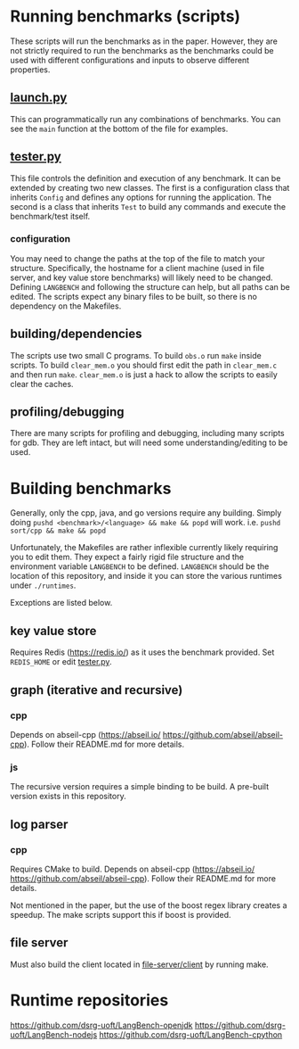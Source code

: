 # Running benchmarks (scripts)
These scripts will run the benchmarks as in the paper. However, they are not
strictly required to run the benchmarks as the benchmarks could be used with
different configurations and inputs to observe different properties.

## [launch.py](scripts/launch.py)
This can programmatically run any combinations of benchmarks.
You can see the `main` function at the bottom of the file for examples.

## [tester.py](scripts/tester.py)
This file controls the definition and execution of any benchmark. It can be extended by creating two new classes. The first is a configuration class that inherits `Config` and defines any options for running the application. The second is a class that inherits `Test` to build any commands and execute the benchmark/test itself.
### configuration
You may need to change the paths at the top of the file to match your structure. Specifically, the hostname for a client machine (used in file server, and key value store benchmarks) will likely need to be changed.
Defining `LANGBENCH` and following the structure can help, but all paths can be edited. The scripts expect any binary files to be built, so there is no dependency on the Makefiles.

## building/dependencies
The scripts use two small C programs.
To build `obs.o` run `make` inside scripts.
To build `clear_mem.o` you should first edit the path in `clear_mem.c` and then run `make`. `clear_mem.o` is just a hack to allow the scripts to easily clear the caches.

## profiling/debugging
There are many scripts for profiling and debugging, including many scripts for gdb.
They are left intact, but will need some understanding/editing to be used.

# Building benchmarks
Generally, only the cpp, java, and go versions require any building.
Simply doing `pushd <benchmark>/<language> && make && popd` will work.
i.e. `pushd sort/cpp && make && popd`

Unfortunately, the Makefiles are rather inflexible currently likely requiring you to edit them.
They expect a fairly rigid file structure and the environment variable `LANGBENCH` to be defined.
`LANGBENCH` should be the location of this repository, and inside it you can store the various runtimes under `./runtimes`.

Exceptions are listed below.

## key value store
Requires Redis (https://redis.io/) as it uses the benchmark provided. Set `REDIS_HOME` or edit [tester.py](scripts/tester.py).

## graph (iterative and recursive)
### cpp
Depends on abseil-cpp (https://abseil.io/ https://github.com/abseil/abseil-cpp).
Follow their README.md for more details.
### js
The recursive version requires a simple binding to be build. A pre-built version exists in this repository.

## log parser
### cpp
Requires CMake to build.
Depends on abseil-cpp (https://abseil.io/ https://github.com/abseil/abseil-cpp).
Follow their README.md for more details.

Not mentioned in the paper, but the use of the boost regex library creates a speedup. The make scripts support this if boost is provided.

## file server
Must also build the client located in [file-server/client](file-server/client) by running make.

# Runtime repositories
https://github.com/dsrg-uoft/LangBench-openjdk
https://github.com/dsrg-uoft/LangBench-nodejs
https://github.com/dsrg-uoft/LangBench-cpython
